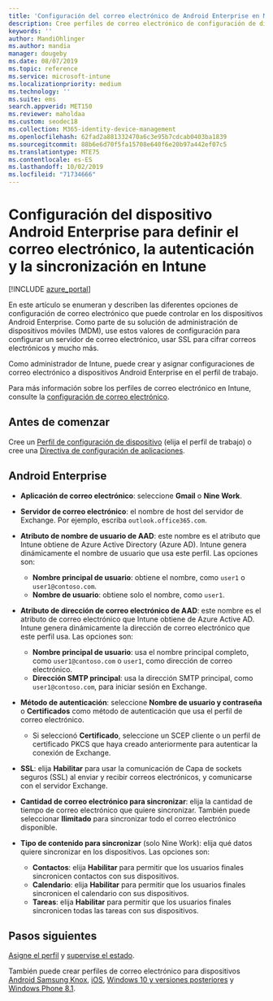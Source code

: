 ```yaml
---
title: 'Configuración del correo electrónico de Android Enterprise en Microsoft Intune: Azure | Microsoft Docs'
description: Cree perfiles de correo electrónico de configuración de dispositivos que usen servidores de Exchange y recupere los atributos de Azure Active Directory. Habilite SSL o SMIME, autentique a los usuarios con certificados o con el nombre de usuario y la contraseña y sincronice el correo electrónico y las programaciones en dispositivos de perfil de trabajo Android con Microsoft Intune.
keywords: ''
author: MandiOhlinger
ms.author: mandia
manager: dougeby
ms.date: 08/07/2019
ms.topic: reference
ms.service: microsoft-intune
ms.localizationpriority: medium
ms.technology: ''
ms.suite: ems
search.appverid: MET150
ms.reviewer: maholdaa
ms.custom: seodec18
ms.collection: M365-identity-device-management
ms.openlocfilehash: 62fad2a881332470a6c3e95b7cdcab0403ba1839
ms.sourcegitcommit: 88b6e6d70f5fa15708e640f6e20b97a442ef07c5
ms.translationtype: MTE75
ms.contentlocale: es-ES
ms.lasthandoff: 10/02/2019
ms.locfileid: "71734666"
---
```

# <a name="android-enterprise-device-settings-to-configure-email-authentication-and-synchronization-in-intune"></a>Configuración del dispositivo Android Enterprise para definir el correo electrónico, la autenticación y la sincronización en Intune

[!INCLUDE [azure_portal](../includes/azure_portal.md)]

En este artículo se enumeran y describen las diferentes opciones de configuración de correo electrónico que puede controlar en los dispositivos Android Enterprise. Como parte de su solución de administración de dispositivos móviles (MDM), use estos valores de configuración para configurar un servidor de correo electrónico, usar SSL para cifrar correos electrónicos y mucho más.

Como administrador de Intune, puede crear y asignar configuraciones de correo electrónico a dispositivos Android Enterprise en el perfil de trabajo.

Para más información sobre los perfiles de correo electrónico en Intune, consulte la [configuración de correo electrónico](email-settings-configure.md).

## <a name="before-you-begin"></a>Antes de comenzar

Cree un [Perfil de configuración de dispositivo](email-settings-configure.md#create-a-device-profile) (elija el perfil de trabajo) o cree una [Directiva de configuración de aplicaciones](../apps/app-configuration-policies-use-android.md).

## <a name="android-enterprise"></a>Android Enterprise

- **Aplicación de correo electrónico**: seleccione **Gmail** o **Nine Work**.
- **Servidor de correo electrónico**: el nombre de host del servidor de Exchange. Por ejemplo, escriba `outlook.office365.com`.
- **Atributo de nombre de usuario de AAD**: este nombre es el atributo que Intune obtiene de Azure Active Directory (Azure AD). Intune genera dinámicamente el nombre de usuario que usa este perfil. Las opciones son:

  - **Nombre principal de usuario**: obtiene el nombre, como `user1` o `user1@contoso.com`.
  - **Nombre de usuario**: obtiene solo el nombre, como `user1`.

- **Atributo de dirección de correo electrónico de AAD**: este nombre es el atributo de correo electrónico que Intune obtiene de Azure Active AD. Intune genera dinámicamente la dirección de correo electrónico que este perfil usa. Las opciones son:
  - **Nombre principal de usuario**: usa el nombre principal completo, como `user1@contoso.com` o `user1`, como dirección de correo electrónico.
  - **Dirección SMTP principal**: usa la dirección SMTP principal, como `user1@contoso.com`, para iniciar sesión en Exchange.

- **Método de autenticación**: seleccione **Nombre de usuario y contraseña** o **Certificados** como método de autenticación que usa el perfil de correo electrónico.
  - Si seleccionó **Certificado**, seleccione un SCEP cliente o un perfil de certificado PKCS que haya creado anteriormente para autenticar la conexión de Exchange.
- **SSL**: elija **Habilitar** para usar la comunicación de Capa de sockets seguros (SSL) al enviar y recibir correos electrónicos, y comunicarse con el servidor Exchange.
- **Cantidad de correo electrónico para sincronizar**: elija la cantidad de tiempo de correo electrónico que quiere sincronizar. También puede seleccionar **Ilimitado** para sincronizar todo el correo electrónico disponible.
- **Tipo de contenido para sincronizar** (solo Nine Work): elija qué datos quiere sincronizar en los dispositivos. Las opciones son:
  - **Contactos**: elija **Habilitar** para permitir que los usuarios finales sincronicen contactos con sus dispositivos.
  - **Calendario**: elija **Habilitar** para permitir que los usuarios finales sincronicen el calendario con sus dispositivos.
  - **Tareas**: elija **Habilitar** para permitir que los usuarios finales sincronicen todas las tareas con sus dispositivos.

## <a name="next-steps"></a>Pasos siguientes

[Asigne el perfil](device-profile-assign.md) y [supervise el estado](device-profile-monitor.md).

También puede crear perfiles de correo electrónico para dispositivos [Android Samsung Knox](email-settings-android.md), [iOS](email-settings-ios.md), [Windows 10 y versiones posteriores](email-settings-windows-10.md) y [Windows Phone 8.1](email-settings-windows-phone-8-1.md).
